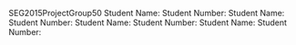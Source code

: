 SEG2015ProjectGroup50
Student Name:                         Student Number:
Student Name:                         Student Number:
Student Name:                         Student Number:
Student Name:                         Student Number:
